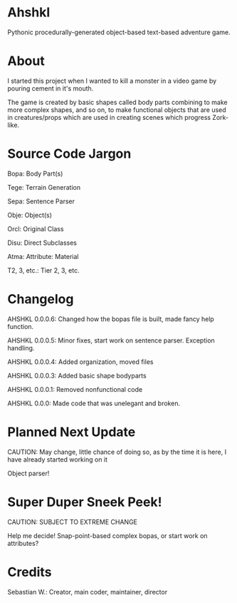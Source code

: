 Ahshkl
======

Pythonic procedurally-generated object-based text-based adventure game.

About
=====
I started this project when I wanted to kill a monster in a video game by pouring cement in it's mouth.

The game is created by basic shapes called body parts combining to make more complex shapes, and so on, to make functional objects that are used in creatures/props which are used in creating scenes which progress Zork-like.

Source Code Jargon
==================
Bopa: Body Part(s)

Tege: Terrain Generation

Sepa: Sentence Parser

Obje: Object(s)

Orcl: Original Class

Disu: Direct Subclasses

Atma: Attribute: Material

T2, 3, etc.: Tier 2, 3, etc.

Changelog
=========
AHSHKL 0.0.0.6:
Changed how the bopas file is built, made fancy help function.

AHSHKL 0.0.0.5:
Minor fixes, start work on sentence parser. Exception handling.

AHSHKL 0.0.0.4:
Added organization, moved files

AHSHKL 0.0.0.3:
Added basic shape bodyparts

AHSHKL 0.0.0.1:
Removed nonfunctional code

AHSHKL 0.0.0:
Made code that was unelegant and broken.

Planned Next Update
===================
CAUTION: May change, little chance of doing so, as by the time it is here, I have already started working on it

Object parser!

Super Duper Sneek Peek!
=======================
CAUTION: SUBJECT TO EXTREME CHANGE

Help me decide! Snap-point-based complex bopas, or start work on attributes?

Credits
=======
Sebastian W.: Creator, main coder, maintainer, director
